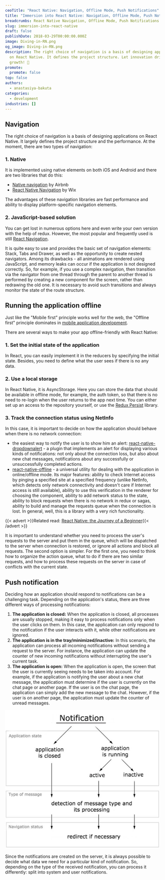 ```yaml
---
ceoTitle: "React Native: Navigation, Offline Mode, Push Notifications"
title: "Immersion into React Native: Navigation, Offline Mode, Push Notifications"
breadcrumbs: React Native Navigation, Offline Mode, Push Notifications
slug: immersion-into-react-native
draft: false
publishDate: 2018-03-29T00:00:00.000Z
image: Diving-in-RN.png
og_image: Diving-in-RN.png
description: The right choice of navigation is a basis of designing applications
  on React Native. It defines the project structure. Let innovation drive your
  growth! 🚀
promote:
  promote: false
top: false
authors:
  - anastasiya-bakuta
categories:
  - development
industries: []
---
```

## Navigation

The right choice of navigation is a basis of designing applications on React Native. It largely defines the project structure and the performance. At the moment, there are two types of navigation:

### 1. Native

It is implemented using native elements on both iOS and Android and there are two libraries that do this:

* <a href="http://airbnb.io/native-navigation/" rel="nofollow" target="_blank">Native navigation</a> by Airbnb
* <a href="https://wix.github.io/react-native-navigation/#/" rel="nofollow" target="_blank">React Native Navigation</a> by Wix

The advantages of these navigation libraries are fast performance and ability to display platform-specific navigation elements.

### 2. JavaScript-based solution

You can get lost in numerous options here and even write your own version with the help of redux. However, the most popular and frequently used is still <a href="https://reactnavigation.org/" rel="nofollow" target="_blank">React Navigation</a>.

It is quite easy to use and provides the basic set of navigation elements: Stack, Tabs and Drawer, as well as the opportunity to create nested navigators. Among its drawbacks - all animations are rendered using JavaScript, and memory leaks can occur if the application is not designed correctly. So, for example, if you use a complex navigation, then transition via the navigator from one thread through the parent to another thread is performed by creating a new component for the screen, rather than redrawing the old one. It is necessary to avoid such transitions and always monitor the state of the route structure.

## Running the application offline

Just like the "Mobile first" principle works well for the web, the "Offline first" principle dominates in [mobile application development](https://anadea.info/services/mobile-development).

There are several ways to make your app offline-friendly with React Native:

### 1. Set the initial state of the application

In React, you can easily implement it in the reducers by specifying the initial state. Besides, you need to define what the user sees if there is no any data.

### 2. Use a local storage

In React Native, it is AsyncStorage. Here you can store the data that should be available in offline mode, for example, the auth token, so that there is no need to re-login when the user returns to the app next time. You can either set up an access to the repository yourself, or use the <a href="https://github.com/rt2zz/redux-persist" rel="nofollow" target="_blank">Redux Persist</a> library.

### 3. Track the connection status using NetInfo

In this case, it is important to decide on how the application should behave when there is no network connection:

* the easiest way to notify the user is to show him an alert: <a href="https://github.com/testshallpass/react-native-dropdownalert" rel="nofollow" target="_blank">react-native-dropdownalert</a> - a plugin that implements an alert for displaying various kinds of notifications: not only about the connection loss, but also about new chat messages, notifications about any successfully or unsuccessfully completed actions.
* <a href="https://github.com/rauliyohmc/react-native-offline" rel="nofollow" target="_blank">react-native-offline</a> - a universal utility for dealing with the application in online/offline mode. Its major features: ability to check Internet access by pinging a specified site at a specified frequency (unlike NetInfo, which detects only network connectivity and doesn't care if Internet access is still available), ability to use this verification in the renderer for choosing the component, ability to add network status to the state, ability to block requests when there is no network in redux or sagas, ability to build and manage the requests queue when the connection is lost. In general, well, this is a library with a very rich functionality.

{{< advert >}}Related read: [React Native: the Journey of a Beginner](https://anadea.info/blog/react-native-the-journey-of-a-beginner){{< /advert >}}

It is important to understand whether you need to process the user's requests to the server and put them in the queue, which will be dispatched to the server when connection is restored, or ignore all actions and block all requests. The second option is simpler. For the first one, you need to think how to organize the action queue, what to do if there are two similar requests, and how to process these requests on the server in case of conflicts with the current state.

## Push notification

Deciding how an application should respond to notifications can be a challenging task. Depending on the application's status, there are three different ways of processing notifications:

1. __The application is closed:__ When the application is closed, all processes are usually stopped, making it easy to process notifications only when the user clicks on them. In this case, the application can only respond to the notification if the user interacts with it, while other notifications are ignored.
2. __The application is in the tray/minimized/inactive:__ In this scenario, the application can process all incoming notifications without sending a request to the server. For instance, the application can update the counter of new incoming notifications without interrupting the user's current task.
3. __The application is open:__ When the application is open, the screen that the user is currently seeing needs to be taken into account. For example, if the application is notifying the user about a new chat message, the application must determine if the user is currently on the chat page or another page. If the user is on the chat page, the application can simply add the new message to the chat. However, if the user is on another page, the application must update the counter of unread messages.

![Notification](notiification-.jpg)

Since the notifications are created on the server, it is always possible to decide what data we need for a particular kind of notification. So, depending on the type of the received notification, you can process it differently: split into system and user notifications.
